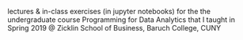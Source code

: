 lectures & in-class exercises (in jupyter notebooks) for the the undergraduate course Programming for Data Analytics that I taught in Spring 2019 @ Zicklin School of Business, Baruch College, CUNY
